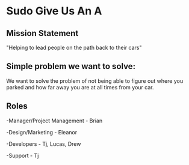 # Sudo Give Us An A

## Mission Statement
"Helping to lead people on the path back to their cars"
## Simple problem we want to solve:
We want to solve the problem of not being able to figure out where you parked and how far away you are at all times from your car.
## Roles
-Manager/Project Management - Brian

-Design/Marketing - Eleanor 

-Developers - Tj, Lucas, Drew

-Support - Tj
